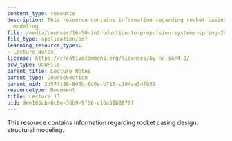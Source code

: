 ```yaml
---
content_type: resource
description: This resource contains information regarding rocket casing design; structural
  modeling.
file: /media/courses/16-50-introduction-to-propulsion-systems-spring-2012/9ee163cb6c8e36b99f66c16a51b8870f_MIT16_50S12_lec13.pdf
file_type: application/pdf
learning_resource_types:
- Lecture Notes
license: https://creativecommons.org/licenses/by-nc-sa/4.0/
ocw_type: OCWFile
parent_title: Lecture Notes
parent_type: CourseSection
parent_uid: 2d574186-805b-8d6e-b715-c104aa54fb59
resourcetype: Document
title: Lecture 13
uid: 9ee163cb-6c8e-36b9-9f66-c16a51b8870f
---
```

This resource contains information regarding rocket casing design; structural modeling.